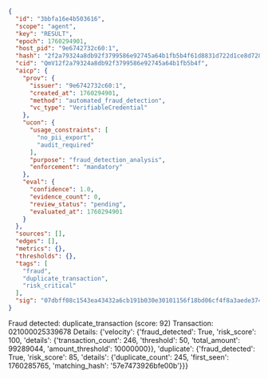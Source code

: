 ```json
{
  "id": "3bbfa16e4b503616",
  "scope": "agent",
  "key": "RESULT",
  "epoch": 1760294901,
  "host_pid": "9e6742732c60:1",
  "hash": "2f2a79324a8db92f3799586e92745a64b1fb5b4f61d8831d722d1ce8d728cca4",
  "cid": "QmV12f2a79324a8db92f3799586e92745a64b1fb5b4f",
  "aicp": {
    "prov": {
      "issuer": "9e6742732c60:1",
      "created_at": 1760294901,
      "method": "automated_fraud_detection",
      "vc_type": "VerifiableCredential"
    },
    "ucon": {
      "usage_constraints": [
        "no_pii_export",
        "audit_required"
      ],
      "purpose": "fraud_detection_analysis",
      "enforcement": "mandatory"
    },
    "eval": {
      "confidence": 1.0,
      "evidence_count": 0,
      "review_status": "pending",
      "evaluated_at": 1760294901
    }
  },
  "sources": [],
  "edges": [],
  "metrics": {},
  "thresholds": {},
  "tags": [
    "fraud",
    "duplicate_transaction",
    "risk_critical"
  ],
  "sig": "07dbff08c1543ea43432a6cb191b030e30101156f18bd06cf4f8a3aede374a18"
}
```

Fraud detected: duplicate_transaction (score: 92)
Transaction: 021000025339678
Details: {'velocity': {'fraud_detected': True, 'risk_score': 100, 'details': {'transaction_count': 246, 'threshold': 50, 'total_amount': 99289044, 'amount_threshold': 10000000}}, 'duplicate': {'fraud_detected': True, 'risk_score': 85, 'details': {'duplicate_count': 245, 'first_seen': 1760285765, 'matching_hash': '57e7473926bfe00b'}}}